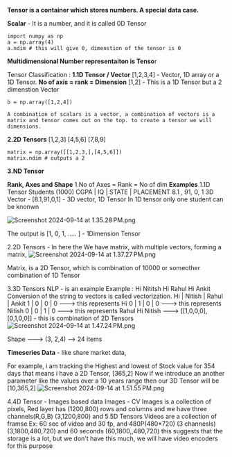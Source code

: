**Tensor is a container which stores numbers. A special data case.**


**Scalar** - It is a number, and it is called 0D Tensor
```
import numpy as np
a = np.array(4)
a.ndim # this will give 0, dimenstion of the tensor is 0
```
**Multidimensional Number representaiton is Tenso**r

Tensor Classification :
**1.1D Tensor / Vector**
	[1,2,3,4] - Vector, 1D array or a 1D Tensor.
	**No of axis = rank = Dimension**
	[1,2] - This is a 1D Tensor but a 2 dimenstion Vector
```
b = np.array([1,2,4])
```
	
	A combination of scalars is a vector, a combination of vectors is a matrix and tensor comes out on the top. to create a tensor we will dimensions.
	
**2.2D Tensors**
	[1,2,3] [4,5,6] [7,8,9]
```
matrix = np.array([[1,2,3,],[4,5,6]])
matrix.ndim # outputs a 2
```
**3.ND Tensor**

**Rank, Axes and Shape**
1.No of Axes = Rank = No of dim
**Examples**
1.1D Tensor
	Students (1000)
	CGPA | IQ | STATE | PLACEMENT
	8.1	 , 91, 0, 1
	3D Vector - [8.1,91,0,1] - 3D vector, 1D Tensor
	In 1D tensor only one student can be knonwn 

![Screenshot 2024-09-14 at 1.35.28 PM.png](../../_resources/Screenshot%202024-09-14%20at%201.35.28 PM.png)

The output is [1, 0, 1,  ..... ] - 1Dimension Tensor

2.2D Tensors - 
In here the We have matrix, with multiple vectors, forming a matrix, 
![Screenshot 2024-09-14 at 1.37.27 PM.png](../../_resources/Screenshot%202024-09-14%20at%201.37.27 PM.png)

Matrix, is a 2D Tensor, which is combination of 10000 or someother combination of 1D Tensor

3.3D Tensors
	NLP - is an example
		Example  :
			Hi Nititsh
			Hi Rahul
			Hi Ankit 
		Conversion of the string to vectors is called vectorization.
		Hi | Nitish | Rahul | Ankit
		1 | 0 | 0 | 0 ---> this represents Hi 
		0 | 1 | 0 | 0 ---> this represents Nitish
		0 | 0 | 1 | 0 ---> this represents Rahul
	Hi Nitish ---> [[1,0,0,0],[0,1,0,0]]  - this is combination of 2D Tensors
![Screenshot 2024-09-14 at 1.47.24 PM.png](../../_resources/Screenshot%202024-09-14%20at%201.47.24 PM.png)

Shape --->  (3, 2,4) --> 24 items

**Timeseries Data** - like share market data,

For example, i am tracking the Highest and lowest of Stock value for 354 days that means i have a 2D Tensor,  [365,2]
Now if we introduce an another parameter like the values over a 10 years range then our 3D Tensor will be
[10,365,2]
![Screenshot 2024-09-14 at 1.51.55 PM.png](../../_resources/Screenshot%202024-09-14%20at%201.51.55 PM.png)

4.4D Tensor - Images based data
	Images - CV 
	Images is a collection of pixels,
	Red layer has (1200,800) rows and columns
	and we have three channels(R,G,B) (3,1200,800)
	and 
5.5D Tensors
Videos are a collection of framse
Ex: 60 sec of video and 30 fp, and 480P(480*720) (3 channesls)
(3,1800,480,720) and 60 seconds
(60,1800,,480,720) this suggests that the storage is a lot, but we don't have this much, we will have video encoders for this purpose